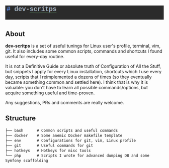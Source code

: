 ![dev-scritps](./logo.png "dev-scritps Logo")

## About
**dev-scritps** is a set of useful tunings for Linux user's profile, terminal, vim, git. It also includes some common scripts, 
commands and shortcuts I found useful for every-day routine. 

It is not a Definitive Guide or absolute truth of Configuration of All the Stuff, but snippets I apply for every Linux installation, 
shortcuts which I use every day, scripts that I reimplemented a dozens of times (so they eventually became something common and settled here).
I think that is why it is valuable: you don't have to learn all possible commands/options, but acquire something useful and time-proven.

Any suggestions, PRs and comments are really welcome.         


## Structure
```
├── bash      # Common scripts and useful commands
├── docker    # Some anemic Docker makefile template
├── env       # Configurations for git, vim, Linux profile
├── git       # Useful commands for git
├── hotkeys   # Hotkeys for misc tools
└── php       # Scripts I wrote for advanced dumping DB and some Symfony scaffolding 
```
